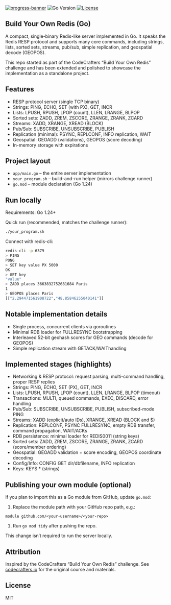 [![progress-banner](https://backend.codecrafters.io/progress/redis/bd41f805-6048-40ae-b95d-0efead917cb8)](https://app.codecrafters.io/users/codecrafters-bot?r=2qF)
![Go Version](https://img.shields.io/badge/Go-1.24-blue)
[![License](https://img.shields.io/github/license/Taleef7/build-your-own-redis-go)](LICENSE)

## Build Your Own Redis (Go)

A compact, single-binary Redis-like server implemented in Go. It speaks the Redis RESP protocol and supports many core commands, including strings, lists, sorted sets, streams, pub/sub, simple replication, and geospatial decode (GEOPOS).

This repo started as part of the CodeCrafters “Build Your Own Redis” challenge and has been extended and polished to showcase the implementation as a standalone project.

## Features

- RESP protocol server (single TCP binary)
- Strings: PING, ECHO, SET (with PX), GET, INCR
- Lists: LPUSH, RPUSH, LPOP (count), LLEN, LRANGE, BLPOP
- Sorted sets: ZADD, ZREM, ZSCORE, ZRANGE, ZRANK, ZCARD
- Streams: XADD, XRANGE, XREAD (BLOCK)
- Pub/Sub: SUBSCRIBE, UNSUBSCRIBE, PUBLISH
- Replication (minimal): PSYNC, REPLCONF, INFO replication, WAIT
- Geospatial: GEOADD (validations), GEOPOS (score decoding)
- In-memory storage with expirations

## Project layout

- `app/main.go` – the entire server implementation
- `your_program.sh` – build-and-run helper (mirrors challenge runner)
- `go.mod` – module declaration (Go 1.24)

## Run locally

Requirements: Go 1.24+

Quick run (recommended, matches the challenge runner):

```bash
./your_program.sh
```

Connect with redis-cli:

```bash
redis-cli -p 6379
> PING
PONG
> SET key value PX 5000
OK
> GET key
"value"
> ZADD places 3663832752681684 Paris
1
> GEOPOS places Paris
[["2.294471561908722","48.85846255040141"]]
```

## Notable implementation details

- Single process, concurrent clients via goroutines
- Minimal RDB loader for FULLRESYNC bootstrapping
- Interleaved 52‑bit geohash scores for GEO commands (decode for GEOPOS)
- Simple replication stream with GETACK/WAIThandling

## Implemented stages (highlights)

- Networking & RESP protocol: request parsing, multi-command handling, proper RESP replies
- Strings: PING, ECHO, SET (PX), GET, INCR
- Lists: LPUSH, RPUSH, LPOP (count), LLEN, LRANGE, BLPOP (timeout)
- Transactions: MULTI, queued commands, EXEC, DISCARD, error handling
- Pub/Sub: SUBSCRIBE, UNSUBSCRIBE, PUBLISH, subscribed-mode PING
- Streams: XADD (explicit/auto IDs), XRANGE, XREAD (BLOCK and $)
- Replication: REPLCONF, PSYNC FULLRESYNC, empty RDB transfer, command propagation, WAIT/ACKs
- RDB persistence: minimal loader for REDIS0011 (string keys)
- Sorted sets: ZADD, ZREM, ZSCORE, ZRANGE, ZRANK, ZCARD (score/member ordering)
- Geospatial: GEOADD validation + score encoding, GEOPOS coordinate decoding
- Config/Info: CONFIG GET dir/dbfilename, INFO replication
- Keys: KEYS * (strings)

## Publishing your own module (optional)

If you plan to import this as a Go module from GitHub, update `go.mod`:

1) Replace the module path with your GitHub repo path, e.g.:

```text
module github.com/<your-username>/<your-repo>
```

1) Run `go mod tidy` after pushing the repo.

This change isn’t required to run the server locally.

## Attribution

Inspired by the CodeCrafters “Build Your Own Redis” challenge. See [codecrafters.io](https://codecrafters.io) for the original course and materials.

## License

MIT
